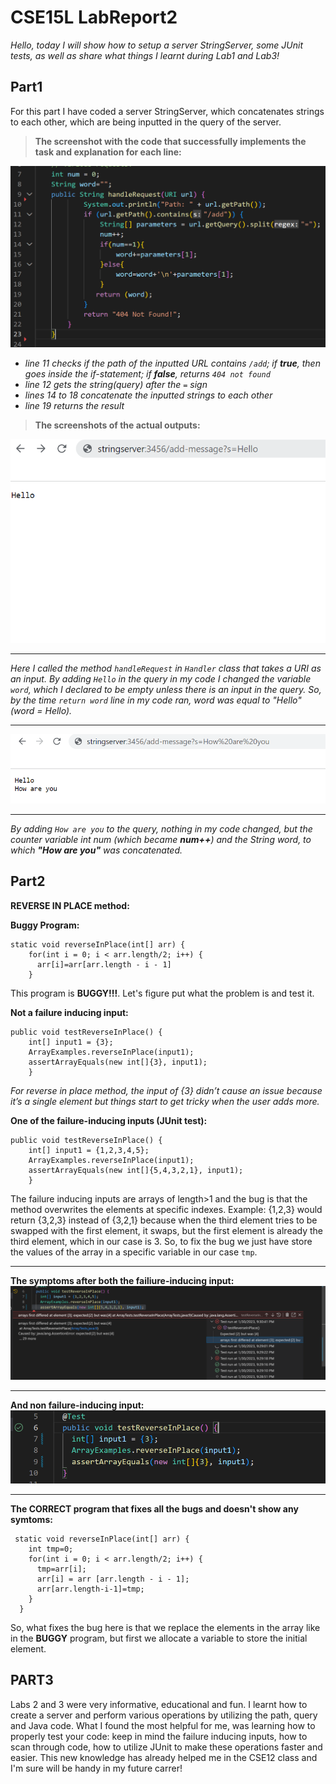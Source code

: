 # CSE15L LabReport2
_Hello, today I will show how to setup a server StringServer, some JUnit tests, as well as share what things I learnt during Lab1 and Lab3!_
## Part1
For this part I have coded a server StringServer, which concatenates strings to each other, which are being inputted in the query of the server.
> **The screenshot with the code that successfully implements the task and explanation for each line:**

![Image1](ServerCode1.png)

- _line 11 checks if the path of the inputted URL contains `/add`; if **true**, then goes inside the if-statement; if **false**, returns `404 not found`_
- _line 12 gets the string(query) after the `=` sign_
- _lines 14 to 18 concatenate the inputted strings to each other_
- _line 19 returns the result_

> **The screenshots of the actual outputs:**

![Image2](Pt1.png)
*** 
_Here I called the method `handleRequest` in `Handler` class that takes a URI as an input. By adding `Hello` in the query in my code I changed the variable `word`, which I declared to be empty unless there is an input in the query. So, by the time `return word` line in my code ran, word was equal to "Hello" (word = Hello)._
***
![Image3](PT2.png)
***
_By adding `How are you` to the query, nothing in my code changed, but the counter variable int num (which became **num++**) and the String word, to which **"How are you"** was concatenated._

## Part2
**REVERSE IN PLACE method:**

**Buggy Program:**
```
static void reverseInPlace(int[] arr) {
    for(int i = 0; i < arr.length/2; i++) {
      arr[i]=arr[arr.length - i - 1]
    }
```
This program is **BUGGY!!!**. Let's figure put what the problem is and test it.

**Not a failure inducing input:**
```
public void testReverseInPlace() {
    int[] input1 = {3};
    ArrayExamples.reverseInPlace(input1);
    assertArrayEquals(new int[]{3}, input1);
	}
```
_For reverse in place method, the input of {3} didn’t cause an issue because it’s a single element but things start to get tricky when the user adds more._

**One of the failure-inducing inputs (JUnit test):**
```
public void testReverseInPlace() {
    int[] input1 = {1,2,3,4,5};
    ArrayExamples.reverseInPlace(input1);
    assertArrayEquals(new int[]{5,4,3,2,1}, input1);
	}
```
 The failure inducing inputs are arrays of length>1 and the bug is that the method overwrites the elements at specific indexes. Example: {1,2,3} would return {3,2,3} instead of {3,2,1} because when the third element tries to be swapped with the first element, it swaps, but the first element is already the third element, which in our case is 3. So, to fix the bug we just have store the values of the array in a specific variable in our case `tmp`.
 ***
**The symptoms after both the failiure-inducing input:**
![Image4](Fail.png)
***
**And non failure-inducing input:**
![Image5](NonFail.png)
***

**The CORRECT program that fixes all the bugs and doesn't show any symtoms:**
```
 static void reverseInPlace(int[] arr) {
    int tmp=0;
    for(int i = 0; i < arr.length/2; i++) {
      tmp=arr[i];
      arr[i] = arr [arr.length - i - 1];
      arr[arr.length-i-1]=tmp;
    }
  }
```
So, what fixes the bug here is that we replace the elements in the array like in the **BUGGY** program, but first we allocate a variable to store the initial element.

## PART3
Labs 2 and 3 were very informative, educational and fun. I learnt how to create a server and perform various operations by utilizing the path, query and Java code. What I found the most helpful for me, was learning how to properly test your code: keep in mind the failure inducing inputs, how to scan through code, how to utilize JUnit to make these operations faster and easier. This new knowledge has already helped me in the CSE12 class and I'm sure will be handy in my future carrer!
